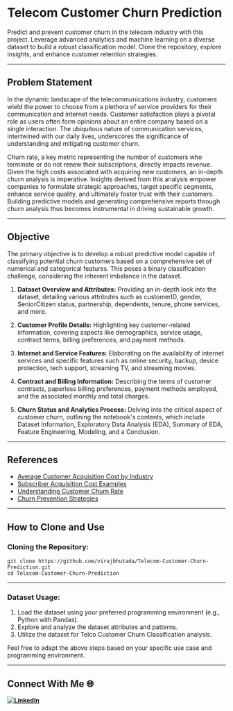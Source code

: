 # Telecom Customer Churn Prediction
Predict and prevent customer churn in the telecom industry with this project. Leverage advanced analytics and machine learning on a diverse dataset to build a robust classification model. Clone the repository, explore insights, and enhance customer retention strategies.

---

## Problem Statement

In the dynamic landscape of the telecommunications industry, customers wield the power to choose from a plethora of service providers for their communication and internet needs. Customer satisfaction plays a pivotal role as users often form opinions about an entire company based on a single interaction. The ubiquitous nature of communication services, intertwined with our daily lives, underscores the significance of understanding and mitigating customer churn.

Churn rate, a key metric representing the number of customers who terminate or do not renew their subscriptions, directly impacts revenue. Given the high costs associated with acquiring new customers, an in-depth churn analysis is imperative. Insights derived from this analysis empower companies to formulate strategic approaches, target specific segments, enhance service quality, and ultimately foster trust with their customers. Building predictive models and generating comprehensive reports through churn analysis thus becomes instrumental in driving sustainable growth.

---

## Objective

The primary objective is to develop a robust predictive model capable of classifying potential churn customers based on a comprehensive set of numerical and categorical features. This poses a binary classification challenge, considering the inherent imbalance in the dataset.

1. **Dataset Overview and Attributes:**
   Providing an in-depth look into the dataset, detailing various attributes such as customerID, gender, SeniorCitizen status, partnership, dependents, tenure, phone services, and more.

2. **Customer Profile Details:**
   Highlighting key customer-related information, covering aspects like demographics, service usage, contract terms, billing preferences, and payment methods.

3. **Internet and Service Features:**
   Elaborating on the availability of internet services and specific features such as online security, backup, device protection, tech support, streaming TV, and streaming movies.

4. **Contract and Billing Information:**
   Describing the terms of customer contracts, paperless billing preferences, payment methods employed, and the associated monthly and total charges.

5. **Churn Status and Analytics Process:**
   Delving into the critical aspect of customer churn, outlining the notebook's contents, which include Dataset Information, Exploratory Data Analysis (EDA), Summary of EDA, Feature Engineering, Modeling, and a Conclusion.

---

## References

- [Average Customer Acquisition Cost by Industry](https://hockeystack.com/blog/average-customer-acquisition-cost-by-industry/)
- [Subscriber Acquisition Cost Examples](https://www.klipfolio.com/resources/kpi-examples/call-center/subscriber-acquisition-cost)
- [Understanding Customer Churn Rate](https://www.zendesk.com/in/blog/customer-churn-rate/#georedirect)
- [Churn Prevention Strategies](https://www.profitwell.com/customer-churn/churn-prevention)

---

## How to Clone and Use

### Cloning the Repository:

```
git clone https://github.com/virajbhutada/Telecom-Customer-Churn-Prediction.git
cd Telecom-Customer-Churn-Prediction
```

---

### Dataset Usage:

1. Load the dataset using your preferred programming environment (e.g., Python with Pandas).
2. Explore and analyze the dataset attributes and patterns.
3. Utilize the dataset for Telco Customer Churn Classification analysis.

Feel free to adapt the above steps based on your specific use case and programming environment.

---

## Connect With Me 🌐

**[![LinkedIn](https://img.shields.io/badge/LinkedIn-Viraj%20Bhutada-blue?logo=linkedin)](https://www.linkedin.com/in/virajnbhutada24/)**

